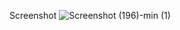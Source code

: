 Screenshot 
![Screenshot (196)-min (1)](https://github.com/amisha-6/ImageQuest-using-HTML-CSS-and-Javascript/assets/88626980/0fb0f3e3-4f18-4047-ac72-82954e030b64)

